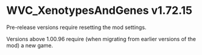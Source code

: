 # WVC_XenotypesAndGenes v1.72.15
 
Pre-release versions require resetting the mod settings.

Versions above 1.00.96 require (when migrating from earlier versions of the mod) a new game.